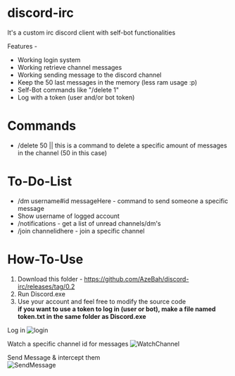 # discord-irc
It's a custom irc discord client with self-bot functionalities


Features -

- Working login system
- Working retrieve channel messages
- Working sending message to the discord channel
- Keep the 50 last messages in the memory (less ram usage :p)
- Self-Bot commands like "/delete 1" 
- Log with a token (user and/or bot token)

# Commands
- /delete 50 || this is a command to delete a specific amount of messages in the channel (50 in this case)

# To-Do-List
- /dm username#id messageHere - command to send someone a specific message
- Show username of logged account
- /notifications - get a list of unread channels/dm's
- /join channelidhere - join a specific channel

# How-To-Use
1) Download this folder - https://github.com/AzeBah/discord-irc/releases/tag/0.2
2) Run Discord.exe
3) Use your account and feel free to modify the source code  
**if you want to use a token to log in (user or bot), make a file named token.txt in the same folder as Discord.exe**

Log in 
![login](https://i.imgur.com/tRfWruo.png)


Watch a specific channel id for messages
![WatchChannel](https://i.imgur.com/v2LjX1s.png)

Send Message & intercept them<br/>
![SendMessage](https://i.imgur.com/Kxk0Yh5.gif)
